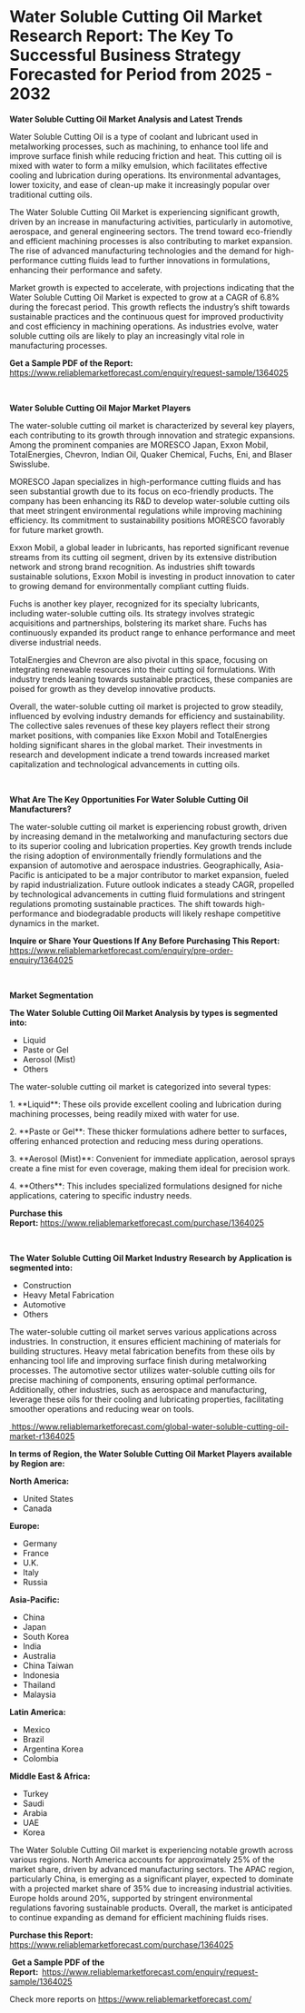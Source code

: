 <p><h1>Water Soluble Cutting Oil Market Research Report: The Key To Successful Business Strategy Forecasted for Period from 2025 - 2032</h1></p><p><strong>Water Soluble Cutting Oil Market Analysis and Latest Trends</strong></p>
<p><p>Water Soluble Cutting Oil is a type of coolant and lubricant used in metalworking processes, such as machining, to enhance tool life and improve surface finish while reducing friction and heat. This cutting oil is mixed with water to form a milky emulsion, which facilitates effective cooling and lubrication during operations. Its environmental advantages, lower toxicity, and ease of clean-up make it increasingly popular over traditional cutting oils.</p><p>The Water Soluble Cutting Oil Market is experiencing significant growth, driven by an increase in manufacturing activities, particularly in automotive, aerospace, and general engineering sectors. The trend toward eco-friendly and efficient machining processes is also contributing to market expansion. The rise of advanced manufacturing technologies and the demand for high-performance cutting fluids lead to further innovations in formulations, enhancing their performance and safety.</p><p>Market growth is expected to accelerate, with projections indicating that the Water Soluble Cutting Oil Market is expected to grow at a CAGR of 6.8% during the forecast period. This growth reflects the industry’s shift towards sustainable practices and the continuous quest for improved productivity and cost efficiency in machining operations. As industries evolve, water soluble cutting oils are likely to play an increasingly vital role in manufacturing processes.</p></p>
<p><strong>Get a Sample PDF of the Report:&nbsp;</strong> <a href="https://www.reliablemarketforecast.com/enquiry/request-sample/1364025?utm_campaign=3574&utm_medium=2&utm_source=Github&utm_content=ia&utm_term=01042025&utm_id=water-soluble-cutting-oil">https://www.reliablemarketforecast.com/enquiry/request-sample/1364025</a></p>
<p>&nbsp;</p>
<p><strong>Water Soluble Cutting Oil Major Market Players</strong></p>
<p><p>The water-soluble cutting oil market is characterized by several key players, each contributing to its growth through innovation and strategic expansions. Among the prominent companies are MORESCO Japan, Exxon Mobil, TotalEnergies, Chevron, Indian Oil, Quaker Chemical, Fuchs, Eni, and Blaser Swisslube.</p><p>MORESCO Japan specializes in high-performance cutting fluids and has seen substantial growth due to its focus on eco-friendly products. The company has been enhancing its R&D to develop water-soluble cutting oils that meet stringent environmental regulations while improving machining efficiency. Its commitment to sustainability positions MORESCO favorably for future market growth.</p><p>Exxon Mobil, a global leader in lubricants, has reported significant revenue streams from its cutting oil segment, driven by its extensive distribution network and strong brand recognition. As industries shift towards sustainable solutions, Exxon Mobil is investing in product innovation to cater to growing demand for environmentally compliant cutting fluids.</p><p>Fuchs is another key player, recognized for its specialty lubricants, including water-soluble cutting oils. Its strategy involves strategic acquisitions and partnerships, bolstering its market share. Fuchs has continuously expanded its product range to enhance performance and meet diverse industrial needs.</p><p>TotalEnergies and Chevron are also pivotal in this space, focusing on integrating renewable resources into their cutting oil formulations. With industry trends leaning towards sustainable practices, these companies are poised for growth as they develop innovative products.</p><p>Overall, the water-soluble cutting oil market is projected to grow steadily, influenced by evolving industry demands for efficiency and sustainability. The collective sales revenues of these key players reflect their strong market positions, with companies like Exxon Mobil and TotalEnergies holding significant shares in the global market. Their investments in research and development indicate a trend towards increased market capitalization and technological advancements in cutting oils.</p></p>
<p>&nbsp;</p>
<p><strong>What Are The Key Opportunities For Water Soluble Cutting Oil Manufacturers?</strong></p>
<p><p>The water-soluble cutting oil market is experiencing robust growth, driven by increasing demand in the metalworking and manufacturing sectors due to its superior cooling and lubrication properties. Key growth trends include the rising adoption of environmentally friendly formulations and the expansion of automotive and aerospace industries. Geographically, Asia-Pacific is anticipated to be a major contributor to market expansion, fueled by rapid industrialization. Future outlook indicates a steady CAGR, propelled by technological advancements in cutting fluid formulations and stringent regulations promoting sustainable practices. The shift towards high-performance and biodegradable products will likely reshape competitive dynamics in the market.</p></p>
<p><strong>Inquire or Share Your Questions If Any Before Purchasing This Report:</strong> <a href="https://www.reliablemarketforecast.com/enquiry/pre-order-enquiry/1364025?utm_campaign=3574&utm_medium=2&utm_source=Github&utm_content=ia&utm_term=01042025&utm_id=water-soluble-cutting-oil">https://www.reliablemarketforecast.com/enquiry/pre-order-enquiry/1364025</a></p>
<p>&nbsp;</p>
<p><strong>Market Segmentation</strong></p>
<p><strong>The Water Soluble Cutting Oil Market Analysis by types is segmented into:</strong></p>
<p><ul><li>Liquid</li><li>Paste or Gel</li><li>Aerosol (Mist)</li><li>Others</li></ul></p>
<p><p>The water-soluble cutting oil market is categorized into several types: </p><p>1. **Liquid**: These oils provide excellent cooling and lubrication during machining processes, being readily mixed with water for use. </p><p>2. **Paste or Gel**: These thicker formulations adhere better to surfaces, offering enhanced protection and reducing mess during operations. </p><p>3. **Aerosol (Mist)**: Convenient for immediate application, aerosol sprays create a fine mist for even coverage, making them ideal for precision work. </p><p>4. **Others**: This includes specialized formulations designed for niche applications, catering to specific industry needs.</p></p>
<p><strong>Purchase this Report:&nbsp;</strong><a href="https://www.reliablemarketforecast.com/purchase/1364025?utm_campaign=3574&utm_medium=2&utm_source=Github&utm_content=ia&utm_term=01042025&utm_id=water-soluble-cutting-oil">https://www.reliablemarketforecast.com/purchase/1364025</a></p>
<p>&nbsp;</p>
<p><strong>The Water Soluble Cutting Oil Market Industry Research by Application is segmented into:</strong></p>
<p><ul><li>Construction</li><li>Heavy Metal Fabrication</li><li>Automotive</li><li>Others</li></ul></p>
<p><p>The water-soluble cutting oil market serves various applications across industries. In construction, it ensures efficient machining of materials for building structures. Heavy metal fabrication benefits from these oils by enhancing tool life and improving surface finish during metalworking processes. The automotive sector utilizes water-soluble cutting oils for precise machining of components, ensuring optimal performance. Additionally, other industries, such as aerospace and manufacturing, leverage these oils for their cooling and lubricating properties, facilitating smoother operations and reducing wear on tools.</p></p>
<p><a href="https://www.reliablemarketforecast.com/global-water-soluble-cutting-oil-market-r1364025?utm_campaign=3574&utm_medium=2&utm_source=Github&utm_content=ia&utm_term=01042025&utm_id=water-soluble-cutting-oil">&nbsp;https://www.reliablemarketforecast.com/global-water-soluble-cutting-oil-market-r1364025</a></p>
<p><strong>In terms of Region, the Water Soluble Cutting Oil Market Players available by Region are:</strong></p>
<p>
    <p> <strong> North America: </strong>
        <ul>
            <li>United States</li>
            <li>Canada</li>
        </ul>
        </p> 
    <p> <strong> Europe: </strong>
        <ul>
            <li>Germany</li>
            <li>France</li>
            <li>U.K.</li>
            <li>Italy</li>
            <li>Russia</li>
        </ul>
        </p> 
    <p> <strong> Asia-Pacific: </strong>
        <ul>
            <li>China</li>
            <li>Japan</li>
            <li>South Korea</li>
            <li>India</li>
            <li>Australia</li>
            <li>China Taiwan</li>
            <li>Indonesia</li>
            <li>Thailand</li>
            <li>Malaysia</li>
        </ul>
        </p> 
    <p> <strong> Latin America: </strong>
        <ul>
            <li>Mexico</li>
            <li>Brazil</li>
            <li>Argentina Korea</li>
            <li>Colombia</li>
        </ul>
        </p> 
    <p> <strong> Middle East & Africa: </strong>
        <ul>
            <li>Turkey</li>
            <li>Saudi</li>
            <li>Arabia</li>
            <li>UAE</li>
            <li>Korea</li>
        </ul>
    </p>
    </p>
<p><p>The Water Soluble Cutting Oil market is experiencing notable growth across various regions. North America accounts for approximately 25% of the market share, driven by advanced manufacturing sectors. The APAC region, particularly China, is emerging as a significant player, expected to dominate with a projected market share of 35% due to increasing industrial activities. Europe holds around 20%, supported by stringent environmental regulations favoring sustainable products. Overall, the market is anticipated to continue expanding as demand for efficient machining fluids rises.</p></p>
<p><strong>Purchase this Report: </strong><a href="https://www.reliablemarketforecast.com/purchase/1364025?utm_campaign=3574&utm_medium=2&utm_source=Github&utm_content=ia&utm_term=01042025&utm_id=water-soluble-cutting-oil">https://www.reliablemarketforecast.com/purchase/1364025</a></p>
<p>&nbsp;<strong>Get a Sample PDF of the Report:&nbsp;&nbsp;</strong><a href="https://www.reliablemarketforecast.com/enquiry/request-sample/1364025?utm_campaign=3574&utm_medium=2&utm_source=Github&utm_content=ia&utm_term=01042025&utm_id=water-soluble-cutting-oil">https://www.reliablemarketforecast.com/enquiry/request-sample/1364025</a></p>
<p><strong></strong></p>
<p>Check more reports on <a href="https://www.reliablemarketforecast.com/?utm_campaign=3574&utm_medium=2&utm_source=Github&utm_content=ia&utm_term=01042025&utm_id=water-soluble-cutting-oil">https://www.reliablemarketforecast.com/</a></p>